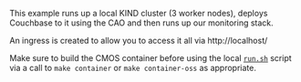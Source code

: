 This example runs up a local KIND cluster (3 worker nodes), deploys Couchbase to it using the CAO and then runs up our monitoring stack.

An ingress is created to allow you to access it all via http://localhost/

Make sure to build the CMOS container before using the local [`run.sh`](./run.sh) script via a call to `make container` or `make container-oss` as appropriate.
